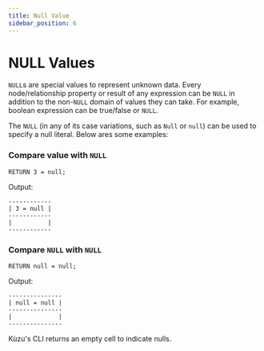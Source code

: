 ```yaml
---
title: Null Value
sidebar_position: 6
---
```


# NULL Values
`NULL`s are special values to represent unknown data. Every node/relationship property or result of any expression can be `NULL` in addition to the non-`NULL` domain of values they can take. For example, boolean expression can be true/false or `NULL`.

The `NULL` (in any of its case variations, such as `Null` or `null`) can be
used to specify a null literal. Below ares some examples:


### Compare value with `NULL`
```
RETURN 3 = null;
```
Output:
```
------------
| 3 = null |
------------
|          |
------------
```

### Compare `NULL` with `NULL`
```
RETURN null = null;
```
Output:
```
---------------
| null = null |
---------------
|             |
---------------
```
Kùzu's CLI returns an empty cell to indicate nulls.
